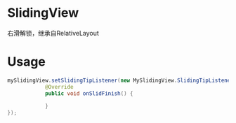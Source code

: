 # SlidingView
右滑解锁，继承自RelativeLayout

# Usage
```java
mySlidingView.setSlidingTipListener(new MySlidingView.SlidingTipListener() {
            @Override
            public void onSlidFinish() {
                
            }
});
```